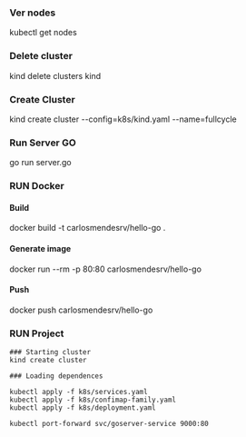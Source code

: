 ### Ver nodes
kubectl get nodes

### Delete cluster
kind delete clusters kind

### Create Cluster
kind create cluster --config=k8s/kind.yaml --name=fullcycle

### Run Server GO
go run server.go    

### RUN Docker

#### Build
docker build -t carlosmendesrv/hello-go .

#### Generate image
docker run --rm -p 80:80 carlosmendesrv/hello-go 

#### Push
docker push carlosmendesrv/hello-go

### RUN Project

```
### Starting cluster
kind create cluster

### Loading dependences

kubectl apply -f k8s/services.yaml
kubectl apply -f k8s/confimap-family.yaml
kubectl apply -f k8s/deployment.yaml

kubectl port-forward svc/goserver-service 9000:80
```